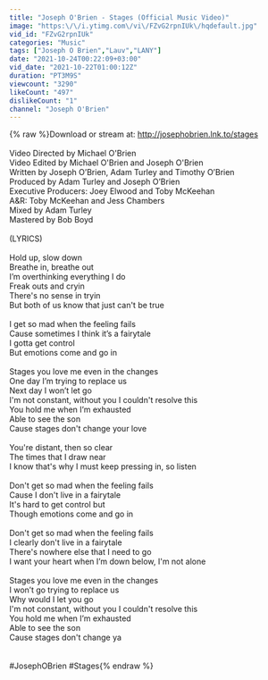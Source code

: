 ```yaml
---
title: "Joseph O'Brien - Stages (Official Music Video)"
image: "https:\/\/i.ytimg.com\/vi\/FZvG2rpnIUk\/hqdefault.jpg"
vid_id: "FZvG2rpnIUk"
categories: "Music"
tags: ["Joseph O Brien","Lauv","LANY"]
date: "2021-10-24T00:22:09+03:00"
vid_date: "2021-10-22T01:00:12Z"
duration: "PT3M9S"
viewcount: "3290"
likeCount: "497"
dislikeCount: "1"
channel: "Joseph O'Brien"
---
```

{% raw %}Download or stream at: <a rel="nofollow" target="blank" href="http://josephobrien.lnk.to/stages">http://josephobrien.lnk.to/stages</a><br /><br />Video Directed by Michael O'Brien<br />Video Edited by Michael O'Brien and Joseph O'Brien<br />Written by Joseph O’Brien, Adam Turley and Timothy O’Brien <br />Produced by Adam Turley and Joseph O’Brien<br />Executive Producers: Joey Elwood and Toby McKeehan<br />A&amp;R: Toby McKeehan and Jess Chambers<br />Mixed by Adam Turley<br />Mastered by Bob Boyd<br /><br />(LYRICS)<br /><br />Hold up, slow down<br />Breathe in, breathe out<br />I’m overthinking everything I do<br />Freak outs and cryin<br />There's no sense in tryin<br />But both of us know that just can't be true<br /><br />I get so mad when the feeling fails<br />Cause sometimes I think it’s a fairytale<br />I gotta get control<br />But emotions come and go in<br /><br />Stages you love me even in the changes<br />One day I’m trying to replace us<br />Next day I won’t let go<br />I'm not constant, without you I couldn't resolve this<br />You hold me when I’m exhausted<br />Able to see the son<br />Cause stages don't change your love<br /><br />You're distant, then so clear<br />The times that I draw near <br />I know that's why I must keep pressing in, so listen<br /><br />Don't get so mad when the feeling fails<br />Cause I don't live in a fairytale<br />It's hard to get control but<br />Though emotions come and go in<br /><br />Don't get so mad when the feeling fails<br />I clearly don't live in a fairytale<br />There's nowhere else that I need to go<br />I want your heart when I’m down below, I'm not alone <br /><br />Stages you love me even in the changes<br />I won’t go trying to replace us<br />Why would I let you go<br />I'm not constant, without you I couldn't resolve this<br />You hold me when I’m exhausted<br />Able to see the son<br />Cause stages don't change ya <br /><br /><br />#JosephOBrien #Stages{% endraw %}
